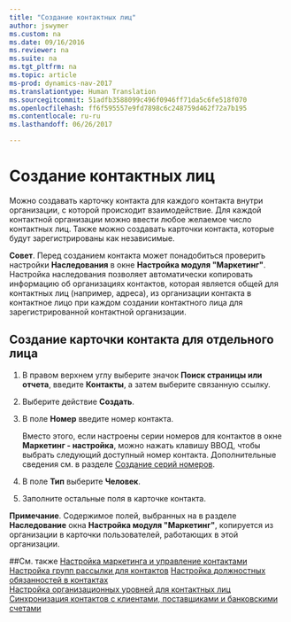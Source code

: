 ```yaml
---
title: "Создание контактных лиц"
author: jswymer
ms.custom: na
ms.date: 09/16/2016
ms.reviewer: na
ms.suite: na
ms.tgt_pltfrm: na
ms.topic: article
ms-prod: dynamics-nav-2017
ms.translationtype: Human Translation
ms.sourcegitcommit: 51adfb3588099c496f0946ff71da5c6fe518f070
ms.openlocfilehash: ff6f595557e9fd7898c6c248759d462f72a7b195
ms.contentlocale: ru-ru
ms.lasthandoff: 06/26/2017

---
```

# <a name="create-contact-persons"></a>Создание контактных лиц
Можно создавать карточку контакта для каждого контакта внутри организации, с которой происходит взаимодействие. Для каждой контактной организации можно ввести любое желаемое число контактных лиц. Также можно создавать карточки контакта, которые будут зарегистрированы как независимые.

**Совет**. Перед созданием контакта может понадобиться проверить настройки **Наследования** в окне **Настройка модуля "Маркетинг"**. Настройка наследования позволяет автоматически копировать информацию об организациях контактов, которая является общей для контактных лиц (например, адреса), из организации контакта в контактное лицо при каждом создании контактного лица для зарегистрированной контактной организации.

## <a name="to-create-a-contact-card-for-a-person"></a>Создание карточки контакта для отдельного лица
1. В правом верхнем углу выберите значок **Поиск страницы или отчета**, введите **Контакты**, а затем выберите связанную ссылку.
2. Выберите действие **Создать**.
3. В поле **Номер** введите номер контакта.

    Вместо этого, если настроены серии номеров для контактов в окне **Маркетинг - настройка**, можно нажать клавишу ВВОД, чтобы выбрать следующий доступный номер контакта. Дополнительные сведения см. в разделе [Создание серий номеров](ui-create-number-series.md).
4. В поле **Тип** выберите **Человек**.
5. Заполните остальные поля в карточке контакта.

**Примечание**. Содержимое полей, выбранных на в разделе **Наследование** окна **Настройка модуля "Маркетинг"**, копируется из организации в карточки пользователей, работающих в этой организации.

##<a name="see-also"></a>См. также
[Настройка маркетинга и управление контактами](marketing-setup-marketing.md)  
[Настройка групп рассылки для контактов](marketing-mailing-groups.md#assign-mailing-groups-to-a-contact)
[Настройка должностных обязанностей в контактах](marketing-job-responsibilities.md)  
[Настройка организационных уровней для контактных лиц](marketing-organizational-levels.md)  
[Синхронизация контактов с клиентами, поставщиками и банковскими счетами](marketing-synchronize-contacts-customers-vendors-bank-accounts.md)  

